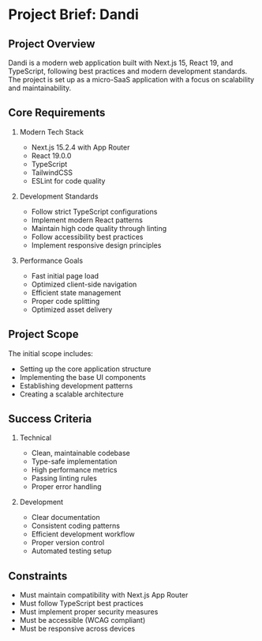 # Project Brief: Dandi

## Project Overview

Dandi is a modern web application built with Next.js 15, React 19, and TypeScript, following best practices and modern development standards. The project is set up as a micro-SaaS application with a focus on scalability and maintainability.

## Core Requirements

1. Modern Tech Stack

   - Next.js 15.2.4 with App Router
   - React 19.0.0
   - TypeScript
   - TailwindCSS
   - ESLint for code quality

2. Development Standards

   - Follow strict TypeScript configurations
   - Implement modern React patterns
   - Maintain high code quality through linting
   - Follow accessibility best practices
   - Implement responsive design principles

3. Performance Goals
   - Fast initial page load
   - Optimized client-side navigation
   - Efficient state management
   - Proper code splitting
   - Optimized asset delivery

## Project Scope

The initial scope includes:

- Setting up the core application structure
- Implementing the base UI components
- Establishing development patterns
- Creating a scalable architecture

## Success Criteria

1. Technical

   - Clean, maintainable codebase
   - Type-safe implementation
   - High performance metrics
   - Passing linting rules
   - Proper error handling

2. Development
   - Clear documentation
   - Consistent coding patterns
   - Efficient development workflow
   - Proper version control
   - Automated testing setup

## Constraints

- Must maintain compatibility with Next.js App Router
- Must follow TypeScript best practices
- Must implement proper security measures
- Must be accessible (WCAG compliant)
- Must be responsive across devices
